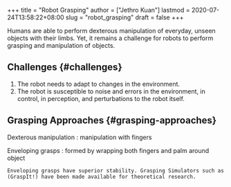 +++
title = "Robot Grasping"
author = ["Jethro Kuan"]
lastmod = 2020-07-24T13:58:22+08:00
slug = "robot_grasping"
draft = false
+++

Humans are able to perform dexterous manipulation of everyday, unseen objects
with their limbs. Yet, it remains a challenge for robots to perform grasping and
manipulation of objects.

## Challenges {#challenges}

1.  The robot needs to adapt to changes in the environment.
2.  The robot is susceptible to noise and errors in the environment, in control,
    in perception, and perturbations to the robot itself.

## Grasping Approaches {#grasping-approaches}

Dexterous manipulation
: manipulation with fingers

Enveloping grasps
: formed by wrapping both fingers and palm around object

    Enveloping grasps have superior stability. Grasping Simulators such as
    (GraspIt!) have been made available for theoretical research.
